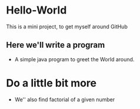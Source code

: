 # Hello-World
This is a mini project, to get myself around GitHub

## Here we'll write a program
* A simple java program to greet the World around.

# Do a little bit more
* We'' also find factorial of a given number
